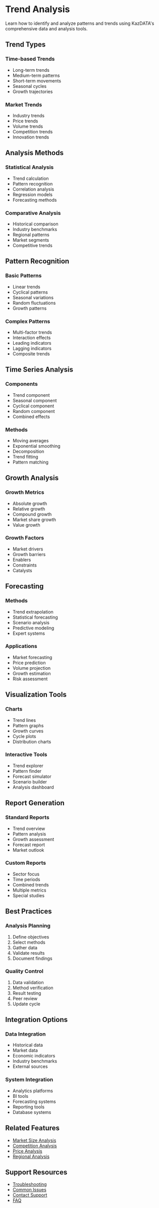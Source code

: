 # Trend Analysis

Learn how to identify and analyze patterns and trends using KazDATA's comprehensive data and analysis tools.

## Trend Types

### Time-based Trends
- Long-term trends
- Medium-term patterns
- Short-term movements
- Seasonal cycles
- Growth trajectories

### Market Trends
- Industry trends
- Price trends
- Volume trends
- Competition trends
- Innovation trends

## Analysis Methods

### Statistical Analysis
- Trend calculation
- Pattern recognition
- Correlation analysis
- Regression models
- Forecasting methods

### Comparative Analysis
- Historical comparison
- Industry benchmarks
- Regional patterns
- Market segments
- Competitive trends

## Pattern Recognition

### Basic Patterns
- Linear trends
- Cyclical patterns
- Seasonal variations
- Random fluctuations
- Growth patterns

### Complex Patterns
- Multi-factor trends
- Interaction effects
- Leading indicators
- Lagging indicators
- Composite trends

## Time Series Analysis

### Components
- Trend component
- Seasonal component
- Cyclical component
- Random component
- Combined effects

### Methods
- Moving averages
- Exponential smoothing
- Decomposition
- Trend fitting
- Pattern matching

## Growth Analysis

### Growth Metrics
- Absolute growth
- Relative growth
- Compound growth
- Market share growth
- Value growth

### Growth Factors
- Market drivers
- Growth barriers
- Enablers
- Constraints
- Catalysts

## Forecasting

### Methods
- Trend extrapolation
- Statistical forecasting
- Scenario analysis
- Predictive modeling
- Expert systems

### Applications
- Market forecasting
- Price prediction
- Volume projection
- Growth estimation
- Risk assessment

## Visualization Tools

### Charts
- Trend lines
- Pattern graphs
- Growth curves
- Cycle plots
- Distribution charts

### Interactive Tools
- Trend explorer
- Pattern finder
- Forecast simulator
- Scenario builder
- Analysis dashboard

## Report Generation

### Standard Reports
- Trend overview
- Pattern analysis
- Growth assessment
- Forecast report
- Market outlook

### Custom Reports
- Sector focus
- Time periods
- Combined trends
- Multiple metrics
- Special studies

## Best Practices

### Analysis Planning
1. Define objectives
2. Select methods
3. Gather data
4. Validate results
5. Document findings

### Quality Control
1. Data validation
2. Method verification
3. Result testing
4. Peer review
5. Update cycle

## Integration Options

### Data Integration
- Historical data
- Market data
- Economic indicators
- Industry benchmarks
- External sources

### System Integration
- Analytics platforms
- BI tools
- Forecasting systems
- Reporting tools
- Database systems

## Related Features

- [Market Size Analysis](market-size.md)
- [Competition Analysis](competition.md)
- [Price Analysis](price.md)
- [Regional Analysis](regional.md)

## Support Resources

- [Troubleshooting](../support/troubleshooting.md)
- [Common Issues](../support/issues.md)
- [Contact Support](../support/contact.md)
- [FAQ](../getting-started/faq.md)
